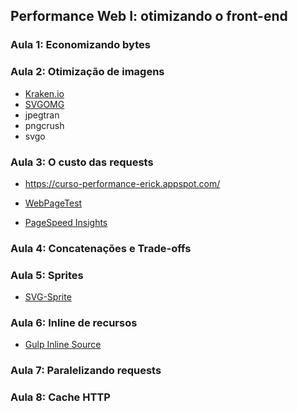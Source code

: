 ## Performance Web I: otimizando o front-end

### Aula 1: Economizando bytes

### Aula 2: Otimização de imagens

- [Kraken.io](https://kraken.io/web-interface)
- [SVGOMG](https://jakearchibald.github.io/svgomg/)
- jpegtran
- pngcrush
- svgo

### Aula 3: O custo das requests

- https://curso-performance-erick.appspot.com/

- [WebPageTest](http://www.webpagetest.org/)
- [PageSpeed Insights](https://developers.google.com/speed/pagespeed/insights/)

### Aula 4: Concatenações e Trade-offs

### Aula 5: Sprites

- [SVG-Sprite](https://github.com/svg-sprite/svg-sprite/blob/main/docs/command-line.md)

### Aula 6: Inline de recursos

- [Gulp Inline Source](https://github.com/fmal/gulp-inline-source)

### Aula 7: Paralelizando requests

### Aula 8: Cache HTTP